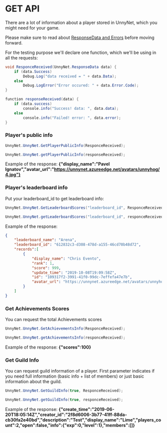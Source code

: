 # GET API

There are a lot of information about a player stored in UnnyNet, which you might need for your game.

Please make sure to read about [ResponseData and Errors](/requests/response_data) before moving forward.

For the testing purpose we'll declare one function, which we'll be using in all the requests:

```csharp fct_label="Unity"
void ResponceReceived(UnnyNet.ResponseData data) {
    if (data.Success)
        Debug.Log("data received = " + data.Data);
    else
        Debug.LogError("Error occured: " + data.Error.Code);
}
```

```csharp fct_label="JavaScript"
function responseReceived(data) {
    if (data.success)
        console.info("Success! data: ", data.data);            
    else
        console.info("Failed! error: ", data.error);
}
```

### Player's public info

```csharp fct_label="Unity"
UnnyNet.UnnyNet.GetPlayerPublicInfo(ResponceReceived);
```

```csharp fct_label="JavaScript"
UnnyNet.UnnyNet.getPlayerPublicInfo(responseReceived);
```

Example of the response:  **{"display_name":"Pavel Ignatov","avatar_url":"https://unnynet.azureedge.net/avatars/unnyhog/4.jpg"}**


### Player's leaderboard info

Put your leaderboard_id to get leaderboard info:

```csharp fct_label="Unity"
UnnyNet.UnnyNet.GetLeaderboardScores("leaderboard_id", ResponceReceived);
```

```csharp fct_label="JavaScript"
UnnyNet.UnnyNet.getLeaderboardScores("leaderboard_id", responceReceived);
```

Example of the response:
```json
{
    "leaderboard_name": "Arena",
    "leaderboard_id": "612832c3-d308-478d-a155-46cd70b48d72",
    "records":[
        {
            "display_name": "Chris Evento",
            "rank": 1,
            "score": 999, 
            "update_time": "2019-10-08T19:09:58Z",
            "id": "109317f2-3991-41f0-99dc-7effefa47e7b",
            "avatar_url": "https://unnynet.azureedge.net/avatars/unnyhog/22.jpg"
        }
    ]
}
```


### Get Achievements Scores
You can request the total Achievements scores

```csharp fct_label="Unity"
UnnyNet.UnnyNet.GetAchievementsInfo(ResponceReceived);
```

```csharp fct_label="JavaScript"
UnnyNet.UnnyNet.getAchievementsInfo(responceReceived);
```

Example of the response:  **{"scores":100}**


### Get Guild Info

You can request guild information of a player. First parameter indicates if you need full information (basic info + list of members) or just basic information about the guild.

```csharp fct_label="Unity"
UnnyNet.UnnyNet.GetGuildInfo(true, ResponceReceived);
```

```csharp fct_label="JavaScript"
UnnyNet.UnnyNet.getGuildInfo(true, responceReceived);
```

Example of the response:  **{"create_time":"2019-06-20T18:05:14Z","creator_id":"2f8d6006-3b77-41ff-88da-cb30fa2e40bd","description":"Test","display_name":"Lime","players_count":2,"open":false,"info":{"exp":0,"level":1},"members":[]}** 

